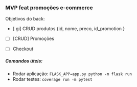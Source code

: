 ### MVP feat promoções e-commerce 

Objetivos do back: 
- [ gi] CRUD produtos {id, nome, preco, id_promotion }
- [ ] [CRUD] Promoções 
- [ ] Checkout 


#####  Comandos úteis: 

- Rodar aplicação: ```FLASK_APP=app.py python -m flask run```
- Rodar testes: ```coverage run -m pytest```
